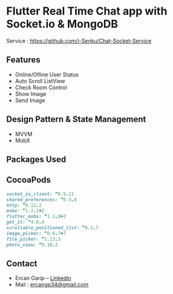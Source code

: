# Flutter Real Time Chat app with Socket.io & MongoDB

Service : https://github.com/i-Senku/Chat-Socket-Service

## Features

- Online/Ofline User Status
- Auto Scroll ListView
- Check Room Control
- Show Image
- Send Image


## Design Pattern & State Management
- MVVM
- MobX

## Packages Used
## CocoaPods

```ruby
socket_io_client: ^0.9.11
shared_preferences: ^0.5.8
http: ^0.12.2
mobx: ^1.2.1+2
flutter_mobx: ^1.1.0+2
get_it: ^4.0.4
scrollable_positioned_list: ^0.1.7
image_picker: ^0.6.7+7
file_picker: ^1.13.3
photo_view: ^0.10.2
```

## Contact

- Ercan Garip – [Linkedin](https://www.linkedin.com/in/ercangarip/)
- Mail : ercangp34@gmail.com
